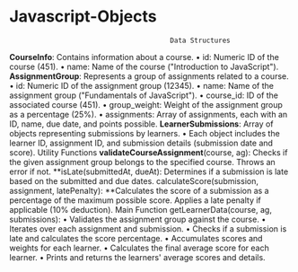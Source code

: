 # Javascript-Objects
                                            Data Structures
**CourseInfo**: Contains information about a course.
    •	id: Numeric ID of the course (451).
    •	name: Name of the course ("Introduction to JavaScript").
**AssignmentGroup**: Represents a group of assignments related to a course.
    •	id: Numeric ID of the assignment group (12345).
    •	name: Name of the assignment group ("Fundamentals of JavaScript").
    •	course_id: ID of the associated course (451).
    •	group_weight: Weight of the assignment group as a percentage (25%).
    •	assignments: Array of assignments, each with an ID, name, due date, and points possible.
**LearnerSubmissions**: Array of objects representing submissions by learners.
    •	Each object includes the learner ID, assignment ID, and submission details (submission date and score).
    Utility Functions
**validateCourseAssignment**(course, ag): 
    Checks if the given assignment group belongs to the specified course. Throws an error if not.
**isLate(submittedAt, dueAt): 
Determines if a submission is late based on the submitted and due dates.
calculateScore(submission, assignment, latePenalty): 
**Calculates the score of a submission as a percentage of the maximum possible score. Applies a late penalty if applicable (10% deduction).
Main Function
getLearnerData(course, ag, submissions):
•	Validates the assignment group against the course.
•	Iterates over each assignment and submission.
•	Checks if a submission is late and calculates the score percentage.
•	Accumulates scores and weights for each learner.
•	Calculates the final average score for each learner.
•	Prints and returns the learners' average scores and details.

